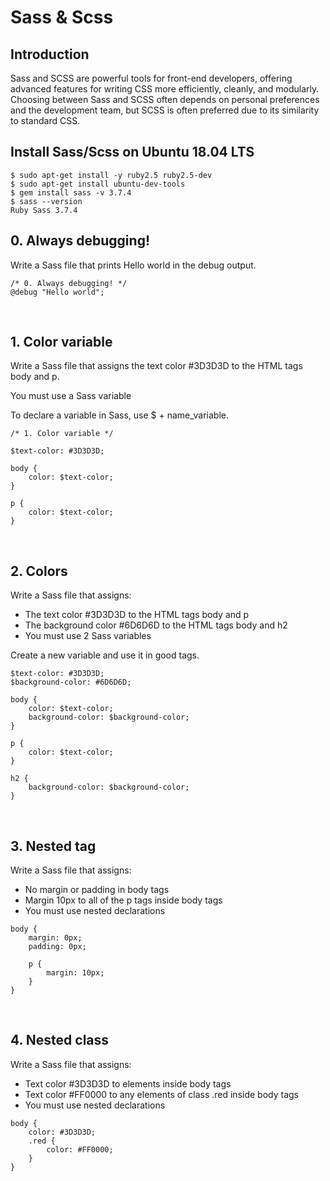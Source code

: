# Sass & Scss

## Introduction
Sass and SCSS are powerful tools for front-end developers, offering advanced features for writing CSS more efficiently, cleanly, and modularly. Choosing between Sass and SCSS often depends on personal preferences and the development team, but SCSS is often preferred due to its similarity to standard CSS.<br>

## Install Sass/Scss on Ubuntu 18.04 LTS
```
$ sudo apt-get install -y ruby2.5 ruby2.5-dev
$ sudo apt-get install ubuntu-dev-tools
$ gem install sass -v 3.7.4
$ sass --version
Ruby Sass 3.7.4
```

## 0. Always debugging!
Write a Sass file that prints Hello world in the debug output.<br>
```
/* 0. Always debugging! */
@debug "Hello world";

```
<br>

## 1. Color variable
Write a Sass file that assigns the text color #3D3D3D to the HTML tags body and p.<br>

You must use a Sass variable<br>

To declare a variable in Sass, use $ + name_variable.
```
/* 1. Color variable */

$text-color: #3D3D3D;

body {
    color: $text-color;
}

p {
    color: $text-color;
}
```
<br>

## 2. Colors
Write a Sass file that assigns:
- The text color #3D3D3D to the HTML tags body and p
- The background color #6D6D6D to the HTML tags body and h2
- You must use 2 Sass variables

Create a new variable and use it in good tags.
```
$text-color: #3D3D3D;
$background-color: #6D6D6D;

body {
    color: $text-color;
    background-color: $background-color;
}

p {
    color: $text-color;
}

h2 {
    background-color: $background-color;
}
```
<br>

## 3. Nested tag
Write a Sass file that assigns:
- No margin or padding in body tags
- Margin 10px to all of the p tags inside body tags
- You must use nested declarations

```
body {
    margin: 0px;
    padding: 0px;

    p {
        margin: 10px;
    }
}
```
<br>

## 4. Nested class
Write a Sass file that assigns:
- Text color #3D3D3D to elements inside body tags
- Text color #FF0000 to any elements of class .red inside body tags
- You must use nested declarations
```
body {
    color: #3D3D3D;
    .red {
        color: #FF0000;
    }
}

```
<br>